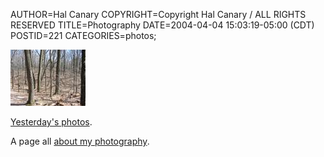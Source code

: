 AUTHOR=Hal Canary
COPYRIGHT=Copyright Hal Canary / ALL RIGHTS RESERVED
TITLE=Photography
DATE=2004-04-04 15:03:19-05:00 (CDT)
POSTID=221
CATEGORIES=photos;

[![[Thumb]](/photos/thumb/2004-04-03-img_1214.jpg)](/photos/2004-04-03-img_1214.jpg)

[Yesterday's photos](/p/photo-2004-04-03/).

A page all [about my photography](/p/about-photography).

